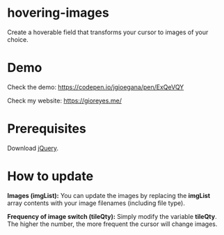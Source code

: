 # hovering-images
Create a hoverable field that transforms your cursor to images of your choice.

# Demo
Check the demo: https://codepen.io/jgioegana/pen/ExQeVQY

Check my website: https://gioreyes.me/

# Prerequisites
Download [jQuery](https://jquery.com/download/).

# How to update
**Images (imgList):** You can update the images by replacing the **imgList** array contents with your image filenames (including file type).

**Frequency of image switch (tileQty):** Simply modify the variable **tileQty**. The higher the number, the more frequent the cursor will change images. 
